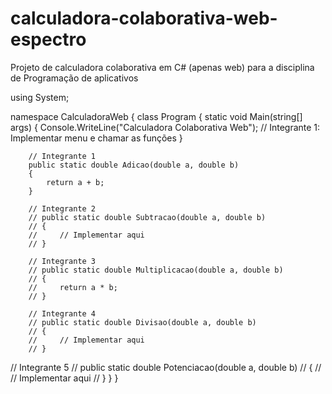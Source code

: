 # calculadora-colaborativa-web-espectro
Projeto de calculadora colaborativa em C# (apenas web) para a disciplina de Programação de aplicativos

using System;

namespace CalculadoraWeb
{
    class Program
    {
        static void Main(string[] args)
        {
            Console.WriteLine("Calculadora Colaborativa Web");
            // Integrante 1: Implementar menu e chamar as funções
        }

        // Integrante 1
        public static double Adicao(double a, double b)
        {
            return a + b;
        }

        // Integrante 2
        // public static double Subtracao(double a, double b)
        // {
        //     // Implementar aqui
        // }

        // Integrante 3
        // public static double Multiplicacao(double a, double b)
        // {
        //     return a * b;
        // }

        // Integrante 4
        // public static double Divisao(double a, double b)
        // {
        //     // Implementar aqui
        // }


  // Integrante 5
        // public static double Potenciacao(double a, double b)
        // {
        //     // Implementar aqui
        // }
    }
}

